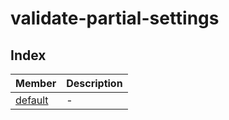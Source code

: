 # validate-partial-settings

## Index

| Member | Description |
| :------ | :------ |
| [default](functions/default.md) | - |
